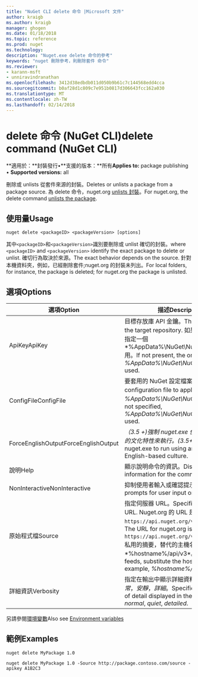```yaml
---
title: "NuGet CLI delete 命令 |Microsoft 文件"
author: kraigb
ms.author: kraigb
manager: ghogen
ms.date: 01/18/2018
ms.topic: reference
ms.prod: nuget
ms.technology: 
description: "Nuget.exe delete 命令的參考"
keywords: "nuget 刪除參考，則刪除套件 命令"
ms.reviewer:
- karann-msft
- unniravindranathan
ms.openlocfilehash: 3412d38edbdb011d050b9b61c7c144568edd4cca
ms.sourcegitcommit: b0af28d1c809c7e951b0817d306643fcc162a030
ms.translationtype: MT
ms.contentlocale: zh-TW
ms.lasthandoff: 02/14/2018
---
```

# <a name="delete-command-nuget-cli"></a><span data-ttu-id="a31bb-104">delete 命令 (NuGet CLI)</span><span class="sxs-lookup"><span data-stu-id="a31bb-104">delete command (NuGet CLI)</span></span>

<span data-ttu-id="a31bb-105">**適用於：**封裝發行&bullet;**支援的版本：**所有</span><span class="sxs-lookup"><span data-stu-id="a31bb-105">**Applies to:** package publishing &bullet; **Supported versions:** all</span></span>

<span data-ttu-id="a31bb-106">刪除或 unlists 從套件來源的封裝。</span><span class="sxs-lookup"><span data-stu-id="a31bb-106">Deletes or unlists a package from a package source.</span></span> <span data-ttu-id="a31bb-107">為 delete 命令，nuget.org [unlists 封裝](../policies/deleting-packages.md)。</span><span class="sxs-lookup"><span data-stu-id="a31bb-107">For nuget.org, the delete command [unlists the package](../policies/deleting-packages.md).</span></span>

## <a name="usage"></a><span data-ttu-id="a31bb-108">使用量</span><span class="sxs-lookup"><span data-stu-id="a31bb-108">Usage</span></span>

```cli
nuget delete <packageID> <packageVersion> [options]
```

<span data-ttu-id="a31bb-109">其中`<packageID>`和`<packageVersion>`識別要刪除或 unlist 確切的封裝。</span><span class="sxs-lookup"><span data-stu-id="a31bb-109">where `<packageID>` and `<packageVersion>` identify the exact package to delete or unlist.</span></span> <span data-ttu-id="a31bb-110">確切行為取決於來源。</span><span class="sxs-lookup"><span data-stu-id="a31bb-110">The exact behavior depends on the source.</span></span> <span data-ttu-id="a31bb-111">針對本機資料夾，例如，已經刪除套件;nuget.org 的封裝未列出。</span><span class="sxs-lookup"><span data-stu-id="a31bb-111">For local folders, for instance, the package is deleted; for nuget.org the package is unlisted.</span></span>

## <a name="options"></a><span data-ttu-id="a31bb-112">選項</span><span class="sxs-lookup"><span data-stu-id="a31bb-112">Options</span></span>

| <span data-ttu-id="a31bb-113">選項</span><span class="sxs-lookup"><span data-stu-id="a31bb-113">Option</span></span> | <span data-ttu-id="a31bb-114">描述</span><span class="sxs-lookup"><span data-stu-id="a31bb-114">Description</span></span> |
| --- | --- |
| <span data-ttu-id="a31bb-115">ApiKey</span><span class="sxs-lookup"><span data-stu-id="a31bb-115">ApiKey</span></span> | <span data-ttu-id="a31bb-116">目標存放庫 API 金鑰。</span><span class="sxs-lookup"><span data-stu-id="a31bb-116">The API key for the target repository.</span></span> <span data-ttu-id="a31bb-117">如果不存在，在中指定一個*%AppData%\NuGet\NuGet.Config*用。</span><span class="sxs-lookup"><span data-stu-id="a31bb-117">If not present, the one specified in *%AppData%\NuGet\NuGet.Config* is used.</span></span> |
| <span data-ttu-id="a31bb-118">ConfigFile</span><span class="sxs-lookup"><span data-stu-id="a31bb-118">ConfigFile</span></span> | <span data-ttu-id="a31bb-119">要套用的 NuGet 設定檔案。</span><span class="sxs-lookup"><span data-stu-id="a31bb-119">The NuGet configuration file to apply.</span></span> <span data-ttu-id="a31bb-120">如果未指定， *%AppData%\NuGet\NuGet.Config*用。</span><span class="sxs-lookup"><span data-stu-id="a31bb-120">If not specified, *%AppData%\NuGet\NuGet.Config* is used.</span></span> |
| <span data-ttu-id="a31bb-121">ForceEnglishOutput</span><span class="sxs-lookup"><span data-stu-id="a31bb-121">ForceEnglishOutput</span></span> | <span data-ttu-id="a31bb-122">*（3.5 +)*強制 nuget.exe 使用不變，英文的文化特性來執行。</span><span class="sxs-lookup"><span data-stu-id="a31bb-122">*(3.5+)* Forces nuget.exe to run using an invariant, English-based culture.</span></span> |
| <span data-ttu-id="a31bb-123">說明</span><span class="sxs-lookup"><span data-stu-id="a31bb-123">Help</span></span> | <span data-ttu-id="a31bb-124">顯示說明命令的資訊。</span><span class="sxs-lookup"><span data-stu-id="a31bb-124">Displays help information for the command.</span></span> |
| <span data-ttu-id="a31bb-125">NonInteractive</span><span class="sxs-lookup"><span data-stu-id="a31bb-125">NonInteractive</span></span> | <span data-ttu-id="a31bb-126">抑制使用者輸入或確認提示。</span><span class="sxs-lookup"><span data-stu-id="a31bb-126">Suppresses prompts for user input or confirmations.</span></span> |
| <span data-ttu-id="a31bb-127">原始程式檔</span><span class="sxs-lookup"><span data-stu-id="a31bb-127">Source</span></span> | <span data-ttu-id="a31bb-128">指定伺服器 URL。</span><span class="sxs-lookup"><span data-stu-id="a31bb-128">Specifies the server URL.</span></span> <span data-ttu-id="a31bb-129">Nuget.org 的 URL 是`https://api.nuget.org/v3/index.json`。</span><span class="sxs-lookup"><span data-stu-id="a31bb-129">The URL for nuget.org is `https://api.nuget.org/v3/index.json`.</span></span> <span data-ttu-id="a31bb-130">私用的摘要，替代的主機名稱，例如*%hostname%/api/v3*。</span><span class="sxs-lookup"><span data-stu-id="a31bb-130">For private feeds, substitute the host name, for example, *%hostname%/api/v3*.</span></span> |
| <span data-ttu-id="a31bb-131">詳細資訊</span><span class="sxs-lookup"><span data-stu-id="a31bb-131">Verbosity</span></span> | <span data-ttu-id="a31bb-132">指定在輸出中顯示詳細資料的數量：*正常*，*安靜*，*詳細*。</span><span class="sxs-lookup"><span data-stu-id="a31bb-132">Specifies the amount of detail displayed in the output: *normal*, *quiet*, *detailed*.</span></span> |

<span data-ttu-id="a31bb-133">另請參閱[環境變數](cli-ref-environment-variables.md)</span><span class="sxs-lookup"><span data-stu-id="a31bb-133">Also see [Environment variables](cli-ref-environment-variables.md)</span></span>

## <a name="examples"></a><span data-ttu-id="a31bb-134">範例</span><span class="sxs-lookup"><span data-stu-id="a31bb-134">Examples</span></span>

```cli
nuget delete MyPackage 1.0

nuget delete MyPackage 1.0 -Source http://package.contoso.com/source -apikey A1B2C3
```
